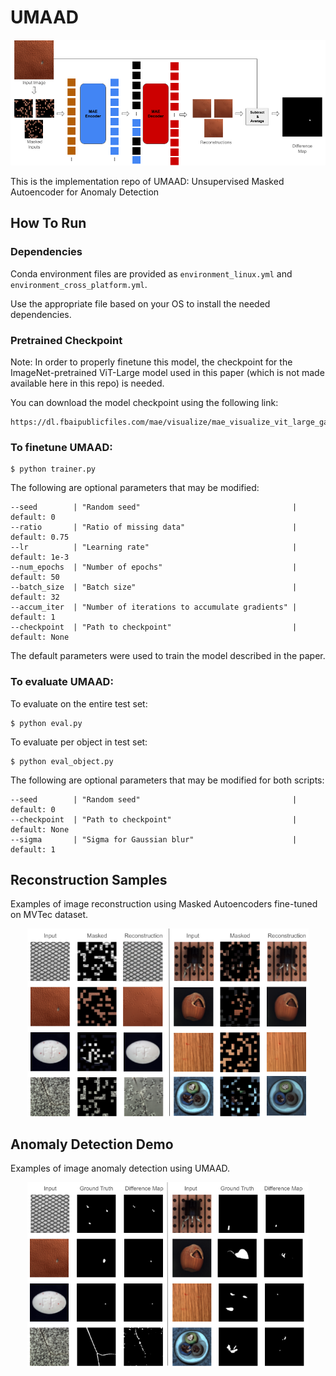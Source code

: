 # UMAAD
<p align="center">
  <img src="./diagrams/model_diagram.png">
</p>

This is the implementation repo of UMAAD: Unsupervised Masked Autoencoder for Anomaly Detection

## How To Run

### Dependencies

Conda environment files are provided as `environment_linux.yml` and `environment_cross_platform.yml`.

Use the appropriate file based on your OS to install the needed dependencies.

### Pretrained Checkpoint

Note: In order to properly finetune this model, the checkpoint for the ImageNet-pretrained ViT-Large model used in this paper (which is not made available here in this repo) is needed.

You can download the model checkpoint using the following link:
```
https://dl.fbaipublicfiles.com/mae/visualize/mae_visualize_vit_large_ganloss.pth
```

### To finetune UMAAD:

    $ python trainer.py

The following are optional parameters that may be modified:

```
--seed        | "Random seed"                                  | default: 0
--ratio       | "Ratio of missing data"                        | default: 0.75
--lr          | "Learning rate"                                | default: 1e-3
--num_epochs  | "Number of epochs"                             | default: 50
--batch_size  | "Batch size"                                   | default: 32
--accum_iter  | "Number of iterations to accumulate gradients" | default: 1
--checkpoint  | "Path to checkpoint"                           | default: None
```

The default parameters were used to train the model described in the paper.

### To evaluate UMAAD:

To evaluate on the entire test set:

    $ python eval.py

To evaluate per object in test set:

    $ python eval_object.py

The following are optional parameters that may be modified for both scripts:

```
--seed        | "Random seed"                                  | default: 0
--checkpoint  | "Path to checkpoint"                           | default: None
--sigma       | "Sigma for Gaussian blur"                      | default: 1
```

## Reconstruction Samples
Examples of image reconstruction using Masked Autoencoders fine-tuned on MVTec dataset.
<p align="center">
  <img src="./diagrams/reconstruction_diagram.png" width = 450>
</p>

## Anomaly Detection Demo
Examples of image anomaly detection using UMAAD.
<p align="center">
  <img src="./diagrams/anomaly_diagram.png" width = 450>
</p>
